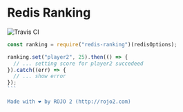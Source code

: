 # Redis Ranking
![Travis CI](https://travis-ci.org/rojo2/redis-ranking.svg?branch=master)

````javascript
const ranking = require("redis-ranking")(redisOptions);

ranking.set("player2", 25).then(() => {
  // ... setting score for player2 succedeed
}).catch((err) => {
  // ... show error
});
```

Made with ❤ by ROJO 2 (http://rojo2.com)
